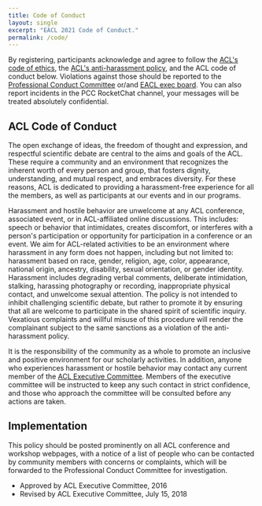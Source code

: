 ```yaml
---
title: Code of Conduct
layout: single
excerpt: "EACL 2021 Code of Conduct."
permalink: /code/
---
```


By registering, participants acknowledge and agree to follow the [ACL's code of ethics](https://www.aclweb.org/portal/content/acl-code-ethics), the [ACL's anti-harassment policy](https://www.aclweb.org/adminwiki/index.php?title=Anti-Harassment_Policy), and the ACL code of conduct below. Violations against those should be reported to the [Professional Conduct Committee](https://www.aclweb.org/adminwiki/index.php?title=Professional_Conduct_Committee) or/and [EACL exec board](http://eacl.org/general/#officers). You can also report incidents in the PCC RocketChat channel, your messages will be treated absolutely confidential.
 
## ACL Code of Conduct
The open exchange of ideas, the freedom of thought and expression, and respectful scientific debate are central to the aims and goals of the ACL. These require a community and an environment that recognizes the inherent worth of every person and group, that fosters dignity, understanding, and mutual respect, and embraces diversity. For these reasons, ACL is dedicated to providing a harassment-free experience for all the members, as well as participants at our events and in our programs.

Harassment and hostile behavior are unwelcome at any ACL conference, associated event, or in ACL-affiliated online discussions. This includes: speech or behavior that intimidates, creates discomfort, or interferes with a person's participation or opportunity for participation in a conference or an event. We aim for ACL-related activities to be an environment where harassment in any form does not happen, including but not limited to: harassment based on race, gender, religion, age, color, appearance, national origin, ancestry, disability, sexual orientation, or gender identity. Harassment includes degrading verbal comments, deliberate intimidation, stalking, harassing photography or recording, inappropriate physical contact, and unwelcome sexual attention. The policy is not intended to inhibit challenging scientific debate, but rather to promote it by ensuring that all are welcome to participate in the shared spirit of scientific inquiry. Vexatious complaints and willful misuse of this procedure will render the complainant subject to the same sanctions as a violation of the anti-harassment policy.

It is the responsibility of the community as a whole to promote an inclusive and positive environment for our scholarly activities. In addition, anyone who experiences harassment or hostile behavior may contact any current member of the [ACL Executive Committee](https://www.aclweb.org/portal/about). Members of the executive committee will be instructed to keep any such contact in strict confidence, and those who approach the committee will be consulted before any actions are taken.

## Implementation

This policy should be posted prominently on all ACL conference and workshop webpages, with a notice of a list of people who can be contacted by community members with concerns or complaints, which will be forwarded to the Professional Conduct Committee for investigation.

- Approved by ACL Executive Committee, 2016<br/>
- Revised by ACL Executive Committee, July 15, 2018

